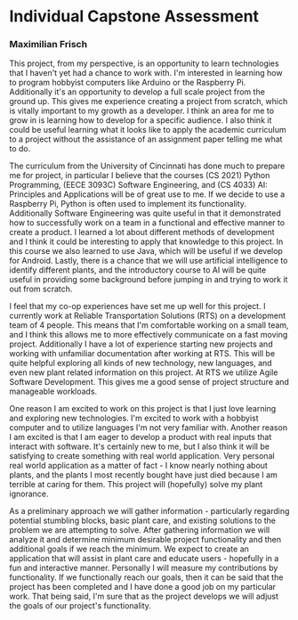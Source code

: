 # Individual Capstone Assessment
### Maximilian Frisch

This project, from my perspective, is an opportunity to learn technologies that I haven't yet had a chance to work with. I'm interested in learning how to program hobbyist computers like Arduino or the Raspberry Pi. Additionally it's an opportunity to develop a full scale project from the ground up. This gives me experience creating a project from scratch, which is vitally important to my growth as a developer. I think an area for me to grow in is learning how to develop for a specific audience. I also think it could be useful learning what it looks like to apply the academic curriculum to a project without the assistance of an assignment paper telling me what to do.

The curriculum from the University of Cincinnati has done much to prepare me for project, in particular I believe that the courses (CS 2021) Python Programming, (EECE 3093C) Software Engineering, and (CS 4033) AI: Principles and Applications will be of great use to me. If we decide to use a Raspberry Pi, Python is often used to implement its functionality. Additionally Software Engineering was quite useful in that it demonstrated how to successfully work on a team in a functional and effective manner to create a product. I learned a lot about different methods of development and I think it could be interesting to apply that knowledge to this project. In this course we also learned to use Java, which will be useful if we develop for Android. Lastly, there is a chance that we will use artificial intelligence to identify different plants, and the introductory course to AI will be quite useful in providing some background before jumping in and trying to work it out from scratch.

I feel that my co-op experiences have set me up well for this project. I currently work at Reliable Transportation Solutions (RTS) on a development team of 4 people. This means that I'm comfortable working on a small team, and I think this allows me to more effectively communicate on a fast moving project. Additionally I have a lot of experience starting new projects and working with unfamiliar documentation after working at RTS. This will be quite helpful exploring all kinds of new technology, new languages, and even new plant related information on this project. At RTS we utilize Agile Software Development. This gives me a good sense of project structure and manageable workloads.  

One reason I am excited to work on this project is that I just love learning and exploring new technologies. I'm excited to work with a hobbyist computer and to utilize languages I'm not very familiar with. Another reason I am excited is that I am eager to develop a product with real inputs that interact with software. It's certainly new to me, but I also think it will be satisfying to create something with real world application. Very personal real world application as a matter of fact - I know nearly nothing about plants, and the plants I most recently bought have just died because I am terrible at caring for them. This project will (hopefully) solve my plant ignorance.

As a preliminary approach we will gather information - particularly regarding potential stumbling blocks, basic plant care, and existing solutions to the problem we are attempting to solve. After gathering information we will analyze it and determine minimum desirable project functionality and then additional goals if we reach the minimum. We expect to create an application that will assist in plant care and educate users - hopefully in a fun and interactive manner. Personally I will measure my contributions by functionality. If we functionally reach our goals, then it can be said that the project has been completed and I have done a good job on my particular work. That being said, I'm sure that as the project develops we will adjust the goals of our project's functionality.